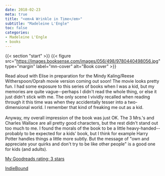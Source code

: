 ```yaml
---
date: 2018-02-23
meta: true
title: "<em>A Wrinkle in Time</em>"
subtitle: "Madeleine L'Engle"
toc: false
categories:
- Madeleine L'Engle
- books
---
```


{{< section "start" >}}
{{< figure src="https://images.booksense.com/images/056/498/9780440498056.jpg" type="margin" label="mn-cover" alt="Book cover" >}}

Read aloud with Elise in preparation for the Mindy Kaling/Reese Witherspoon/Oprah movie version coming out soon! The movie looks pretty fun. I had some exposure to this series of books when I was a kid, but my memories are quite vague--perhaps I didn't read the whole thing, or else it just didn't stick with me. The only scene I vividly recalled when reading through it this time was when they accidentally tesser into a two-dimensional world. I remember that kind of freaking me out as a kid.<br /><br />Anyway, my overall impression of the book was just OK. The 3 Mrs.'s and Charles Wallace are all pretty good characters, but the rest didn't stand out too much to me. I found the morals of the book to be a little heavy-handed--probably to be expected for a kids' book, but I think for example Harry Potter handles things a little more subtly. But the message of "own and appreciate your quirks and don't try to be like other people" is a good one for kids (and adults).

[My Goodreads rating: 3 stars](https://www.goodreads.com/review/show/2232484369)  

[IndieBound](https://www.indiebound.org/book/9780440498056)

